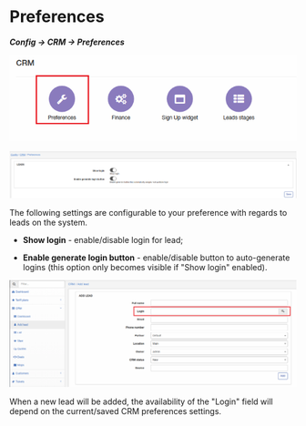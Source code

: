 Preferences
=============
**_Config -> CRM -> Preferences_**

![icon](icon.png)

![view](preferences.png)

The following settings are configurable to your preference with regards to leads on the system.

* **Show login** - enable/disable login for lead;

* **Enable generate login button** - enable/disable button to auto-generate logins (this option only becomes visible if "Show login" enabled).

![Add lead](add_lead.png)

When a new lead will be added, the availability of the "Login" field will depend on the current/saved CRM preferences settings.

